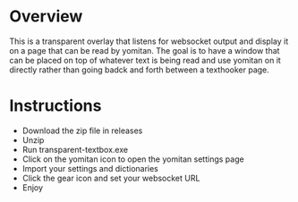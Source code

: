 # Overview
This is a transparent overlay that listens for websocket output and display it on a page that can be read by yomitan. The goal is to have a window that can be placed on top of whatever text is being read and use yomitan on it directly rather than going badck and forth between a texthooker page.

# Instructions
- Download the zip file in releases
- Unzip
- Run transparent-textbox.exe
- Click on the yomitan icon to open the yomitan settings page
- Import your settings and dictionaries
- Click the gear icon and set your websocket URL
- Enjoy
